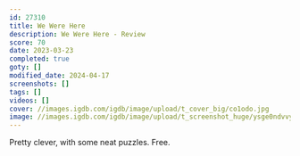 ```yaml
---
id: 27310
title: We Were Here
description: We Were Here - Review
score: 70
date: 2023-03-23
completed: true
goty: []
modified_date: 2024-04-17
screenshots: []
tags: []
videos: []
cover: //images.igdb.com/igdb/image/upload/t_cover_big/co1odo.jpg
image: //images.igdb.com/igdb/image/upload/t_screenshot_huge/ysge0ndvvy5dywwyf3xg.jpg
---
```

Pretty clever, with some neat puzzles. Free.